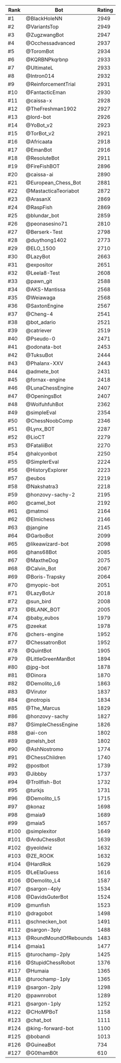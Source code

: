 Rank|Bot|Rating
---|---|---
#1|@BlackHoleNN|2949
#2|@VariantsTop|2949
#3|@ZugzwangBot|2947
#4|@Occhessadvanced|2937
#5|@ToromBot|2934
#6|@KQRBNPkqrbnp|2933
#7|@UltimateL|2933
#8|@Intron014|2932
#9|@ReinforcementTrial|2931
#10|@FantacticEman|2930
#11|@caissa-x|2928
#12|@TheFreshman1902|2927
#13|@lord-bot|2926
#14|@YoBot_v2|2923
#15|@TorBot_v2|2921
#16|@Africaata|2918
#17|@EmanBot|2916
#18|@ResoluteBot|2911
#19|@FireFishBOT|2896
#20|@caissa-ai|2890
#21|@European_Chess_Bot|2881
#22|@MastacticaTeoriabot|2872
#23|@ArasanX|2869
#24|@RaspFish|2869
#25|@blundar_bot|2859
#26|@peonasesino71|2810
#27|@Berserk-Test|2798
#28|@duythong1402|2773
#29|@ELO_1500|2710
#30|@LazyBot|2663
#31|@expositor|2651
#32|@Leela8-Test|2608
#33|@pawn_git|2588
#34|@AKS-Mantissa|2568
#35|@Weiawaga|2568
#36|@SaxtonEngine|2567
#37|@Cheng-4|2541
#38|@bot_adario|2521
#39|@catriever|2519
#40|@Pseudo-0|2471
#41|@odonata-bot|2453
#42|@TuksuBot|2444
#43|@Phalanx-XXV|2443
#44|@admete_bot|2431
#45|@fornax-engine|2418
#46|@LunaChessEngine|2407
#47|@OpeningsBot|2407
#48|@WolfuhfuhBot|2362
#49|@simpleEval|2354
#50|@ChessNoobComp|2346
#51|@Lynx_BOT|2287
#52|@LioCT|2279
#53|@FataliiBot|2270
#54|@halcyonbot|2250
#55|@SimplerEval|2224
#56|@HistoryExplorer|2223
#57|@eubos|2219
#58|@Nakshatra3|2218
#59|@honzovy-sachy-2|2195
#60|@camel_bot|2192
#61|@matmoi|2164
#62|@Elmichess|2146
#63|@jangine|2145
#64|@GarboBot|2099
#65|@likeawizard-bot|2098
#66|@hans68Bot|2085
#67|@MaxtheDog|2075
#68|@Calvin_Bot|2067
#69|@Boris-Trapsky|2064
#70|@myopic-bot|2051
#71|@LazyBotJr|2018
#72|@sun_bird|2008
#73|@BLANK_BOT|2005
#74|@baby_eubos|1979
#75|@zeekat|1978
#76|@chers-engine|1952
#77|@ChessatronBot|1952
#78|@QuintBot|1905
#79|@LittleGreenManBot|1894
#80|@jpg-bot|1878
#81|@Dinora|1870
#82|@Demolito_L6|1863
#83|@Virutor|1837
#84|@notropis|1834
#85|@The_Marcus|1829
#86|@honzovy-sachy|1827
#87|@SimpleChessEngine|1826
#88|@ai-con|1802
#89|@melsh_bot|1802
#90|@AshNostromo|1774
#91|@ChessChildren|1740
#92|@postbot|1739
#93|@Jibbby|1737
#94|@Trollfish-Bot|1732
#95|@turkjs|1731
#96|@Demolito_L5|1715
#97|@konaz|1698
#98|@maia9|1689
#99|@maia5|1657
#100|@simplexitor|1649
#101|@ArduChessBot|1639
#102|@yeoldwiz|1632
#103|@ZE_ROOK|1632
#104|@HardRok|1629
#105|@LeElaGuess|1616
#106|@Demolito_L4|1587
#107|@sargon-4ply|1534
#108|@DavidsGuterBot|1524
#109|@munfish|1523
#110|@dragobot|1498
#111|@schnecken_bot|1491
#112|@sargon-3ply|1488
#113|@RoundMoundOfRebounds|1483
#114|@maia1|1477
#115|@turochamp-2ply|1425
#116|@StupidChessRobot|1376
#117|@Humaia|1365
#118|@turochamp-1ply|1365
#119|@sargon-2ply|1298
#120|@pawnrobot|1289
#121|@sargon-1ply|1252
#122|@CHoMPBoT|1158
#123|@chat_bot|1111
#124|@king-forward-bot|1100
#125|@bobandi|1013
#126|@GuineaBot|734
#127|@G0thamB0t|610
